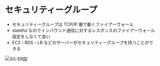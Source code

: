 # セキュリティーグループ

- セキュリティーグループは TCP/IP 層で動くファイアーウォール
- stateful なのでインバウンド通信に対するレスポンスのファイアーウォール設定をしなくて良い
- EC2・RDS・LB などのサーバーがセキュリティーグループを持つことができる

![SG-ER図](../image/SG-ER図.png)
